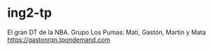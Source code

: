 # ing2-tp
El gran DT de la NBA. Grupo Los Pumas: Mati, Gastón, Martín y Mata
https://gastonrqn.tpondemand.com
